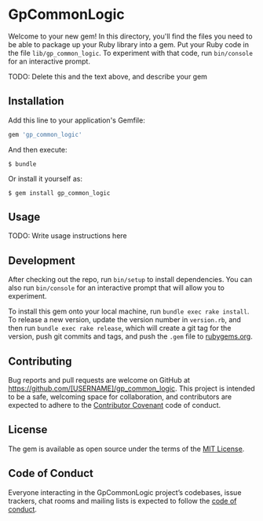 # GpCommonLogic

Welcome to your new gem! In this directory, you'll find the files you need to be able to package up your Ruby library into a gem. Put your Ruby code in the file `lib/gp_common_logic`. To experiment with that code, run `bin/console` for an interactive prompt.

TODO: Delete this and the text above, and describe your gem

## Installation

Add this line to your application's Gemfile:

```ruby
gem 'gp_common_logic'
```

And then execute:

    $ bundle

Or install it yourself as:

    $ gem install gp_common_logic

## Usage

TODO: Write usage instructions here

## Development

After checking out the repo, run `bin/setup` to install dependencies. You can also run `bin/console` for an interactive prompt that will allow you to experiment.

To install this gem onto your local machine, run `bundle exec rake install`. To release a new version, update the version number in `version.rb`, and then run `bundle exec rake release`, which will create a git tag for the version, push git commits and tags, and push the `.gem` file to [rubygems.org](https://rubygems.org).

## Contributing

Bug reports and pull requests are welcome on GitHub at https://github.com/[USERNAME]/gp_common_logic. This project is intended to be a safe, welcoming space for collaboration, and contributors are expected to adhere to the [Contributor Covenant](http://contributor-covenant.org) code of conduct.

## License

The gem is available as open source under the terms of the [MIT License](https://opensource.org/licenses/MIT).

## Code of Conduct

Everyone interacting in the GpCommonLogic project’s codebases, issue trackers, chat rooms and mailing lists is expected to follow the [code of conduct](https://github.com/[USERNAME]/gp_common_logic/blob/master/CODE_OF_CONDUCT.md).
